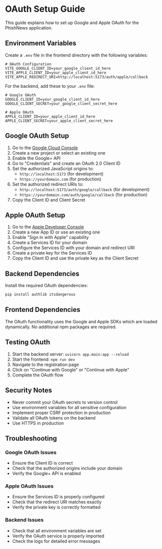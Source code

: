 # OAuth Setup Guide

This guide explains how to set up Google and Apple OAuth for the PhishNews application.

## Environment Variables

Create a `.env` file in the frontend directory with the following variables:

```env
# OAuth Configuration
VITE_GOOGLE_CLIENT_ID=your_google_client_id_here
VITE_APPLE_CLIENT_ID=your_apple_client_id_here
VITE_APPLE_REDIRECT_URI=http://localhost:5173/auth/apple/callback
```

For the backend, add these to your `.env` file:

```env
# Google OAuth
GOOGLE_CLIENT_ID=your_google_client_id_here
GOOGLE_CLIENT_SECRET=your_google_client_secret_here

# Apple OAuth
APPLE_CLIENT_ID=your_apple_client_id_here
APPLE_CLIENT_SECRET=your_apple_client_secret_here
```

## Google OAuth Setup

1. Go to the [Google Cloud Console](https://console.cloud.google.com/)
2. Create a new project or select an existing one
3. Enable the Google+ API
4. Go to "Credentials" and create an OAuth 2.0 Client ID
5. Set the authorized JavaScript origins to:
   - `http://localhost:5173` (for development)
   - `https://yourdomain.com` (for production)
6. Set the authorized redirect URIs to:
   - `http://localhost:5173/auth/google/callback` (for development)
   - `https://yourdomain.com/auth/google/callback` (for production)
7. Copy the Client ID and Client Secret

## Apple OAuth Setup

1. Go to the [Apple Developer Console](https://developer.apple.com/)
2. Create a new App ID or use an existing one
3. Enable "Sign In with Apple" capability
4. Create a Services ID for your domain
5. Configure the Services ID with your domain and redirect URI
6. Create a private key for the Services ID
7. Copy the Client ID and use the private key as the Client Secret

## Backend Dependencies

Install the required OAuth dependencies:

```bash
pip install authlib itsdangerous
```

## Frontend Dependencies

The OAuth functionality uses the Google and Apple SDKs which are loaded dynamically. No additional npm packages are required.

## Testing OAuth

1. Start the backend server: `uvicorn app.main:app --reload`
2. Start the frontend: `npm run dev`
3. Navigate to the registration page
4. Click on "Continue with Google" or "Continue with Apple"
5. Complete the OAuth flow

## Security Notes

- Never commit your OAuth secrets to version control
- Use environment variables for all sensitive configuration
- Implement proper CSRF protection in production
- Validate all OAuth tokens on the backend
- Use HTTPS in production

## Troubleshooting

### Google OAuth Issues
- Ensure the Client ID is correct
- Check that the authorized origins include your domain
- Verify the Google+ API is enabled

### Apple OAuth Issues
- Ensure the Services ID is properly configured
- Check that the redirect URI matches exactly
- Verify the private key is correctly formatted

### Backend Issues
- Check that all environment variables are set
- Verify the OAuth service is properly imported
- Check the logs for detailed error messages 